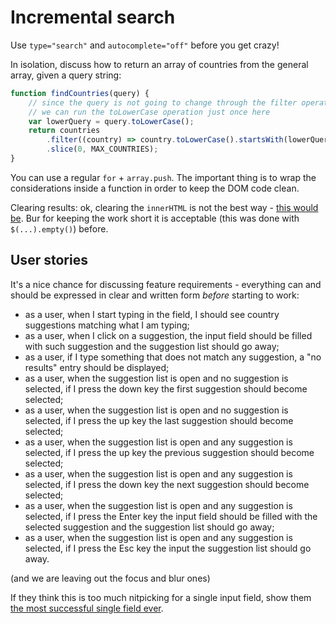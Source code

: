 # Incremental search

Use `type="search"` and `autocomplete="off"` before you get crazy!

In isolation, discuss how to return an array of countries from the general array, given a query string:

```js
function findCountries(query) {
    // since the query is not going to change through the filter operation,
    // we can run the toLowerCase operation just once here
    var lowerQuery = query.toLowerCase();
    return countries
        .filter((country) => country.toLowerCase().startsWith(lowerQuery))
        .slice(0, MAX_COUNTRIES);
}
```

You can use a regular `for` + `array.push`. The important thing is to wrap the considerations inside a function in order to keep the DOM code clean.

Clearing results: ok, clearing the `innerHTML` is not the best way - [this would be](https://stackoverflow.com/questions/3450593/how-do-i-clear-the-content-of-a-div-using-javascript). Bur for keeping the work short it is acceptable (this was done with `$(...).empty()`) before.

## User stories

It's a nice chance for discussing feature requirements - everything can and should be expressed in clear and written form _before_ starting to work:

- as a user, when I start typing in the field, I should see country suggestions matching what I am typing;
- as a user, when I click on a suggestion, the input field should be filled with such suggestion and the suggestion list should go away;
- as a user, if I type something that does not match any suggestion, a "no results" entry should be displayed;
- as a user, when the suggestion list is open and no suggestion is selected, if I press the down key the first suggestion should become selected;
- as a user, when the suggestion list is open and no suggestion is selected, if I press the up key the last suggestion should become selected;
- as a user, when the suggestion list is open and any suggestion is selected, if I press the up key the previous suggestion should become selected;
- as a user, when the suggestion list is open and any suggestion is selected, if I press the down key the next suggestion should become selected;
- as a user, when the suggestion list is open and any suggestion is selected, if I press the Enter key the input field should be filled with the selected suggestion and the suggestion list should go away;
- as a user, when the suggestion list is open and any suggestion is selected, if I press the Esc key the input the suggestion list should go away.

(and we are leaving out the focus and blur ones)

If they think this is too much nitpicking for a single input field, show them [the most successful single field ever](https://www.google.com).
